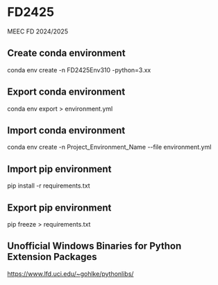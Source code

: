 # FD2425

MEEC FD 2024/2025

## Create conda environment
conda env create -n FD2425Env310 -python=3.xx

## Export conda environment
conda env export > environment.yml

## Import conda environment
conda env create -n Project_Environment_Name --file environment.yml

## Import pip environment
pip install -r requirements.txt

## Export pip environment
pip freeze > requirements.txt

## Unofficial Windows Binaries for Python Extension Packages
<https://www.lfd.uci.edu/~gohlke/pythonlibs/>